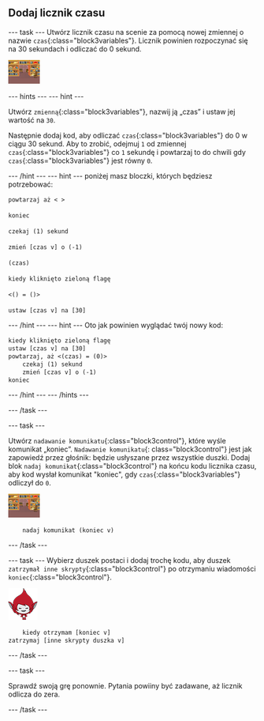 ## Dodaj licznik czasu

\--- task \--- Utwórz licznik czasu na scenie za pomocą nowej zmiennej o nazwie `czas`{:class="block3variables"}. Licznik powinien rozpoczynać się na 30 sekundach i odliczać do 0 sekund.

![Duszek sceny](images/stage-sprite.png)

\--- hints \--- \--- hint \---

Utwórz `zmienną`{:class="block3variables"}, nazwij ją „czas” i ustaw jej wartość na `30`.

Następnie dodaj kod, aby odliczać `czas`{:class="block3variables"} do 0 w ciągu 30 sekund. Aby to zrobić, odejmuj `1` od zmiennej `czas`{:class="block3variables"} co `1` sekundę i powtarzaj to do chwili gdy `czas`{:class="block3variables"} jest równy `0`.

\--- /hint \--- \--- hint \--- poniżej masz bloczki, których będziesz potrzebować:

```blocks3
powtarzaj aż < >

koniec

czekaj (1) sekund

zmień [czas v] o (-1)

(czas)

kiedy kliknięto zieloną flagę

<() = ()>

ustaw [czas v] na [30]
```

\--- /hint \--- \--- hint \--- Oto jak powinien wyglądać twój nowy kod:

```blocks3
kiedy kliknięto zieloną flagę
ustaw [czas v] na [30]
powtarzaj, aż <(czas) = (0)>
    czekaj (1) sekund
    zmień [czas v] o (-1)
koniec
```

\--- /hint \--- \--- /hints \---

\--- /task \---

\--- task \---

Utwórz `nadawanie komunikatu`{:class="block3control"}, które wyśle komunikat „koniec”. `Nadawanie komunikatu`{: class="block3control"} jest jak zapowiedź przez głośnik: będzie usłyszane przez wszystkie duszki. Dodaj blok `nadaj komunikat`{:class="block3control"} na końcu kodu licznika czasu, aby kod wysłał komunikat "koniec", gdy `czas`{:class="block3variables"} odliczył do `0`.

![Duszek sceny](images/stage-sprite.png)

```blocks3
    nadaj komunikat (koniec v)
```

\--- /task \---

\--- task \--- Wybierz duszek postaci i dodaj trochę kodu, aby duszek `zatrzymał inne skrypty`{:class="block3control"} po otrzymaniu wiadomości `koniec`{:class="block3control"}.

![Giga duszek](images/giga-sprite.png)

```blocks3
    kiedy otrzymam [koniec v]
zatrzymaj [inne skrypty duszka v]
```

\--- /task \---

\--- task \---

Sprawdź swoją grę ponownie. Pytania powiiny być zadawane, aż licznik odlicza do zera.

\--- /task \---